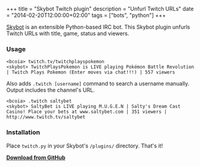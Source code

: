 +++
title = "Skybot Twitch plugin"
description = "Unfurl Twitch URLs"
date = "2014-02-20T12:00:00+02:00"
tags = ["bots", "python"]
+++

[Skybot](https://github.com/rmmh/skybot) is an extensible Python-based IRC bot. This Skybot plugin unfurls Twitch URLs with title, game, status and viewers.

### Usage
```
<bcoia> twitch.tv/twitchplayspokemon
<skybot> TwitchPlaysPokemon is LIVE playing Pokémon Battle Revolution | Twitch Plays Pokemon (Enter moves via chat!!!) | 557 viewers
```

Also adds `.twitch [username]` command to search a username manually. Output includes the channel's URL.
```
<bcoia> .twitch saltybet
<skybot> SaltyBet is LIVE playing M.U.G.E.N | Salty's Dream Cast Casino! Place your bets at www.saltybet.com | 351 viewers | http://www.twitch.tv/saltybet
```

### Installation

Place `twitch.py` in your Skybot's `/plugins/` directory. That's it!

**[Download from GitHub](https://github.com/bcoia/skybot-plugins/raw/master/twitch.py)**
